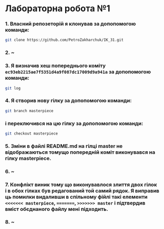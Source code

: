 # **Лабораторна робота №1**

### 1. Власний репозеторій я клонував за допопомогою команди:
```sh
git clone https://github.com/PetroZakharchuk/IK_31.git
``` 

### 2. ~

### 3. Я визначив хеш попереднього коміту `ec93eb2215ae7f5351d4a9f087dc17009d9a941a` за допопомогою команди:
```sh
git log
``` 

### 4. Я створив нову гілку за допопомогою команди:
```sh
git branch masterpiece
``` 
### і переключився на цю гілку за допопомогою команди:
```sh
git checkout masterpiece
``` 

### 5. Зміни в файлі README.md на гілці master не відображаються томущо попередній коміт виконувався на гілку masterpiece.

### 6. ~

### 7. Конфлікт виник тому що виконувавлося злиття двох гілок і в обох гілках був редагований той самий рядок. Я виправив ць помилки видаливши в спільному фійлі такі елементи `<<<<<<< masterpiece`, `=======`, `>>>>>>> master` і підтвердив вміст обєднаного файлу мені підходить.

### 8. ~

